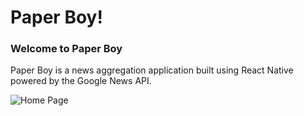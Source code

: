 # Paper Boy!

### Welcome to Paper Boy
Paper Boy is a news aggregation application built using React Native powered by the Google News API.

![Home Page](http://i.imgur.com/cTDgKHH.jpg)